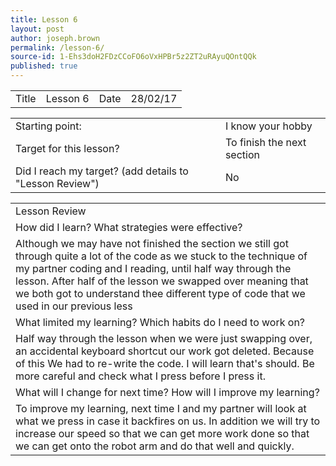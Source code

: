 ```yaml
---
title: Lesson 6
layout: post
author: joseph.brown
permalink: /lesson-6/
source-id: 1-Ehs3doH2FDzCCoFO6oVxHPBr5z2ZT2uRAyuQOntQQk
published: true
---
```

<table>
  <tr>
    <td>Title</td>
    <td>Lesson 6</td>
    <td>Date</td>
    <td>28/02/17</td>
  </tr>
</table>


<table>
  <tr>
    <td>Starting point:</td>
    <td>I know your hobby</td>
  </tr>
  <tr>
    <td>Target for this lesson?</td>
    <td>To finish the next section</td>
  </tr>
  <tr>
    <td>Did I reach my target? 
(add details to "Lesson Review")</td>
    <td> No</td>
  </tr>
</table>


<table>
  <tr>
    <td>Lesson Review</td>
  </tr>
  <tr>
    <td>How did I learn? What strategies were effective? </td>
  </tr>
  <tr>
    <td>Although we may have not finished the section we still got through quite a lot of the code as we stuck to the technique of my partner coding and I reading, until half way through the lesson. After half of the lesson we swapped over meaning that we both got to understand thee different type of code that we used in our previous less</td>
  </tr>
  <tr>
    <td>What limited my learning? Which habits do I need to work on? </td>
  </tr>
  <tr>
    <td>Half way through the lesson when we were just swapping over, an accidental keyboard shortcut our work got deleted. Because of this We had to re-write the code. I will learn that's should. Be more careful and check what I press before I press it.</td>
  </tr>
  <tr>
    <td>What will I change for next time? How will I improve my learning?</td>
  </tr>
  <tr>
    <td>To improve my learning, next time I and my partner will look at what we press in case it backfires on us. In addition we will try to increase our speed so that we can get more work done so that we can get onto the robot arm and do that well and quickly.</td>
  </tr>
</table>


